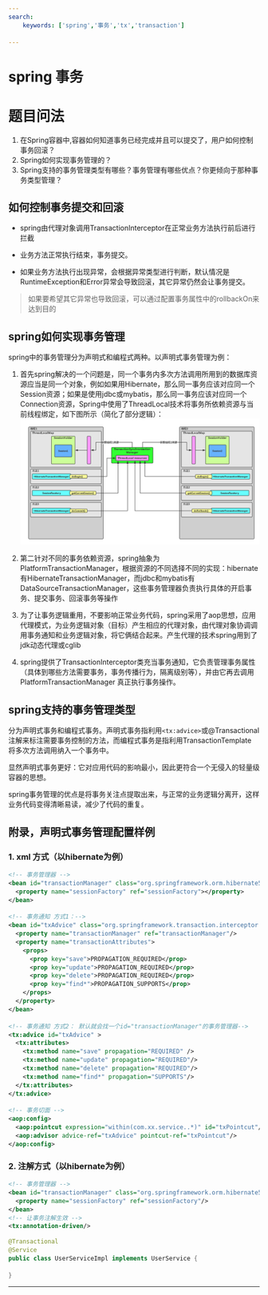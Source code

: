 ```yaml
---
search:
    keywords: ['spring','事务','tx','transaction']

---
```




# spring 事务

# 题目问法

1. 在Spring容器中,容器如何知道事务已经完成并且可以提交了，用户如何控制事务回滚？
2. Spring如何实现事务管理的？
3. Spring支持的事务管理类型有哪些？事务管理有哪些优点？你更倾向于那种事务类型管理？

## 如何控制事务提交和回滚
* spring由代理对象调用TransactionInterceptor在正常业务方法执行前后进行拦截

* 业务方法正常执行结束，事务提交。

* 如果业务方法执行出现异常，会根据异常类型进行判断，默认情况是RuntimeException和Error异常会导致回滚，其它异常仍然会让事务提交。
> 如果要希望其它异常也导致回滚，可以通过配置事务属性中的rollbackOn来达到目的

## spring如何实现事务管理
spring中的事务管理分为声明式和编程式两种。以声明式事务管理为例：

1. 首先spring解决的一个问题是，同一个事务内多次方法调用所用到的数据库资源应当是同一个对象，例如如果用Hibernate，那么同一事务应该对应同一个Session资源；如果是使用jdbc或mybatis，那么同一事务应该对应同一个Connection资源，Spring中使用了ThreadLocal技术将事务所依赖资源与当前线程绑定，如下图所示（简化了部分逻辑）：
![](/assets/5.png)

2. 第二针对不同的事务依赖资源，spring抽象为PlatformTransactionManager，根据资源的不同选择不同的实现：hibernate有HibernateTransactionManager，而jdbc和mybatis有DataSourceTransactionManager，这些事务管理器负责执行具体的开启事务、提交事务、回滚事务等操作

3. 为了让事务逻辑重用，不要影响正常业务代码，spring采用了aop思想，应用代理模式，为业务逻辑对象（目标）产生相应的代理对象，由代理对象协调调用事务通知和业务逻辑对象，将它俩结合起来。产生代理的技术spring用到了jdk动态代理或cglib

4. spring提供了TransactionInterceptor类充当事务通知，它负责管理事务属性（具体到哪些方法需要事务，事务传播行为，隔离级别等），并由它再去调用PlatformTransactionManager 真正执行事务操作。

## spring支持的事务管理类型
分为声明式事务和编程式事务。声明式事务指利用`<tx:advice>`或@Transactional注解来标注需要事务控制的方法，而编程式事务是指利用TransactionTemplate 将多次方法调用纳入一个事务中。

显然声明式事务更好：它对应用代码的影响最小，因此更符合一个无侵入的轻量级容器的思想。

spring事务管理的优点是将事务关注点提取出来，与正常的业务逻辑分离开，这样业务代码变得清晰易读，减少了代码的重复。

## 附录，声明式事务管理配置样例

### 1. xml 方式（以hibernate为例）
```xml
<!-- 事务管理器 -->
<bean id="transactionManager" class="org.springframework.orm.hibernate5.HibernateTransactionManager">
  <property name="sessionFactory" ref="sessionFactory"></property>
</bean>
	
<!-- 事务通知 方式1：-->
<bean id="txAdvice" class="org.springframework.transaction.interceptor.TransactionInterceptor">
  <property name="transactionManager" ref="transactionManager"/>
  <property name="transactionAttributes">
    <props>
      <prop key="save">PROPAGATION_REQUIRED</prop>
      <prop key="update">PROPAGATION_REQUIRED</prop>
      <prop key="delete">PROPAGATION_REQUIRED</prop>
      <prop key="find*">PROPAGATION_SUPPORTS</prop>
    </props>
  </property>
</bean>

<!-- 事务通知 方式2： 默认就会找一个id="transactionManager"的事务管理器-->
<tx:advice id="txAdvice" >
  <tx:attributes>
    <tx:method name="save" propagation="REQUIRED" />
    <tx:method name="update" propagation="REQUIRED"/>
    <tx:method name="delete" propagation="REQUIRED"/>
    <tx:method name="find*" propagation="SUPPORTS"/>
  </tx:attributes>
</tx:advice>

<!-- 事务切面 -->
<aop:config>
  <aop:pointcut expression="within(com.xx.service..*)" id="txPointcut"/>
  <aop:advisor advice-ref="txAdvice" pointcut-ref="txPointcut"/>
</aop:config>
```

### 2. 注解方式（以hibernate为例）
```xml
<!-- 事务管理器 -->
<bean id="transactionManager" class="org.springframework.orm.hibernate5.HibernateTransactionManager">
  <property name="sessionFactory" ref="sessionFactory"/>
</bean>
<!-- 让事务注解生效 -->
<tx:annotation-driven/>
```

```java
@Transactional
@Service
public class UserServiceImpl implements UserService { 

}
```
---
